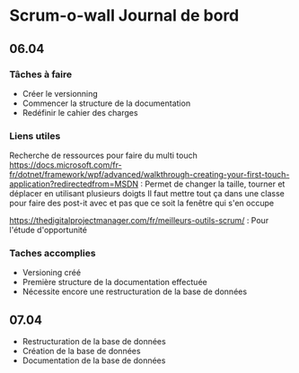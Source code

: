 # Scrum-o-wall Journal de bord
## 06.04
### Tâches à faire
- Créer le versionning
- Commencer la structure de la documentation
- Redéfinir le cahier des charges
### Liens utiles
Recherche de ressources pour faire du multi touch
https://docs.microsoft.com/fr-fr/dotnet/framework/wpf/advanced/walkthrough-creating-your-first-touch-application?redirectedfrom=MSDN : Permet de changer la taille, tourner et déplacer en utilisant plusieurs doigts
Il faut mettre tout ça dans une classe pour faire des post-it avec et pas que ce soit la fenêtre qui s'en occupe

https://thedigitalprojectmanager.com/fr/meilleurs-outils-scrum/ : Pour l'étude d'opportunité
### Taches accomplies
- Versioning créé
- Première structure de la documentation effectuée
- Nécessite encore une restructuration de la base de données
## 07.04
- Restructuration de la base de données
- Création de la base de données
- Documentation de la base de données